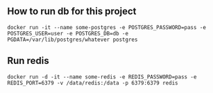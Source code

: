 ## How to run db for this project
`docker run -it --name some-postgres -e POSTGRES_PASSWORD=pass -e POSTGRES_USER=user -e POSTGRES_DB=db -e PGDATA=/var/lib/postgres/whatever postgres`

## Run redis
`docker run -d -it --name some-redis -e REDIS_PASSWORD=pass -e REDIS_PORT=6379 -v /data/redis:/data -p 6379:6379 redis`